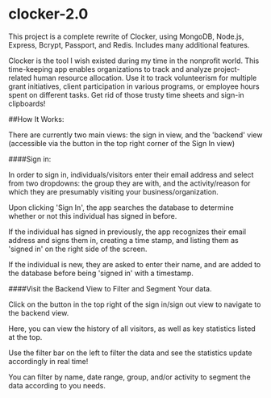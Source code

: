 # clocker-2.0
This project is a complete rewrite of Clocker, using MongoDB, Node.js, Express, Bcrypt, Passport, and Redis. Includes many additional features.

Clocker is the tool I wish existed during my time in the nonprofit world. This time-keeping app enables organizations to track and analyze project-related human resource allocation. Use it to track volunteerism for multiple grant initiatives, client participation in various programs, or employee hours spent on different tasks. Get rid of those trusty time sheets and sign-in clipboards!

##How It Works:

There are currently two main views: the sign in view, and the 'backend' view (accessible via the button in the top right corner of the Sign In view)

####Sign in:

In order to sign in, individuals/visitors enter their email address and select from two dropdowns: the group they are with, and the activity/reason for which they are presumably visiting your business/organization.

Upon clicking 'Sign In', the app searches the database to determine whether or not this individual has signed in before.

If the individual has signed in previously, the app recognizes their email address and signs them in, creating a time stamp, and listing them as 'signed in' on the right side of the screen.

If the individual is new, they are asked to enter their name, and are added to the database before being 'signed in' with a timestamp.

####Visit the Backend View to Filter and Segment Your data.

Click on the button in the top right of the sign in/sign out view to navigate to the backend view.

Here, you can view the history of all visitors, as well as key statistics listed at the top.

Use the filter bar on the left to filter the data and see the statistics update accordingly in real time!

You can filter by name, date range, group, and/or activity to segment the data according to you needs.

<!-- ##Goals:

Currently in progress as my final capstone for NSS, my goals are as follows:

1. Create a full, MEAN stack app.
2. Create an authentication strategy using Node.js, Express, Bcrypt, Passport and Redis.
3. Create an API using MongoDB and Mongoose.
4. Better understand and employ MVC structure.
5. Deployment on Digital Ocean using NGINX as a proxy server.
6. Refactor Angular code now that I have a better understanding of how Angular can be used.
5. Create a mobile component using Ionic and WebSockets to enable remote, location-based sign-ins. -->
